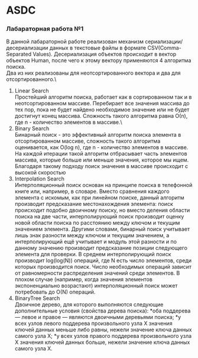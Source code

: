# ASDC
### Лабараторная работа №1
В данной лабараторной работе реализован механизм сериализации/десериализации данных в текстовые файлы в формате CSV(Comma-Separated Values).
Десериализация объектов происходит в вектор объектов Human, после чего к этому вектору применяются 4 алгоритма поиска.   
Два из них реализованы для неотсортированного вектора и два для отсортированного.\
1. Linear Search\
  Простейший алгоритм поиска, работает как в сортированном так и в неотсортированном массиве. Перебирает все значения массива до тех пор, пока не будет найдено необходимое значение или не будет достигнут конец массива. Сложность такого алгоритма равна О(n), где n - количество элементов в массиве.\
2. Binary Search\
   Бинарный поиск - это эффективный алгоритм поиска элемента в отсортированном массиве, сложность такого алгоритма оценивается, как O(log n), где n - количество элементов в массиве. На каждой итерации такой алгоритм отбрасывает часть элементов массива, которые больше или меньше значения, которое мы ищем. Благодаря такому подходу поиск значения в массиве происходит с высокой скоростью
3. Interpolation Search\
   Интерполяционный поиск основан на принципе поиска в телефонной книге или, например, в словаре. Вместо сравнения каждого элемента с искомым, как при линейном поиске, данный алгоритм производит предсказание местонахождения элемента: поиск происходит подобно двоичному поиску, но вместо деления области поиска на две части, интерполирующий поиск производит оценку новой области поиска по расстоянию между ключом и текущим значением элемента. Другими словами, бинарный поиск учитывает лишь знак разности между ключом и текущим значением, а интерполирующий ещё учитывает и модуль этой разности и по данному значению производит предсказание позиции следующего элемента для проверки. В среднем интерполирующий поиск производит log(log(N)) операций, где N есть число элементов, среди которых производится поиск. Число необходимых операций зависит от равномерности распределения значений среди элементов. В плохом случае (например, когда значения элементов экспоненциально возрастают) интерполяционный поиск может потребовать до O(N) операций.
4. BinaryTree Search\
   Двоичное дерево, для которого выполняются следующие дополнительные условия (свойства дерева поиска):
     *оба поддерева — левое и правое — являются двоичными деревьями поиска;
     *у всех узлов левого поддерева произвольного узла X значения ключей данных меньше либо равны, нежели значение ключа данных самого узла X;
     *у всех узлов правого поддерева произвольного узла X значения ключей данных больше, нежели значение ключа данных самого узла X. 
